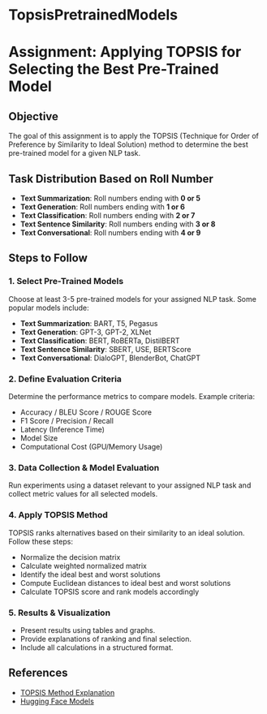 # TopsisPretrainedModels
# Assignment: Applying TOPSIS for Selecting the Best Pre-Trained Model

## Objective
The goal of this assignment is to apply the TOPSIS (Technique for Order of Preference by Similarity to Ideal Solution) method to determine the best pre-trained model for a given NLP task.

## Task Distribution Based on Roll Number
- **Text Summarization**: Roll numbers ending with **0 or 5**
- **Text Generation**: Roll numbers ending with **1 or 6**
- **Text Classification**: Roll numbers ending with **2 or 7**
- **Text Sentence Similarity**: Roll numbers ending with **3 or 8**
- **Text Conversational**: Roll numbers ending with **4 or 9**

## Steps to Follow

### 1. Select Pre-Trained Models
Choose at least 3-5 pre-trained models for your assigned NLP task. Some popular models include:
- **Text Summarization**: BART, T5, Pegasus
- **Text Generation**: GPT-3, GPT-2, XLNet
- **Text Classification**: BERT, RoBERTa, DistilBERT
- **Text Sentence Similarity**: SBERT, USE, BERTScore
- **Text Conversational**: DialoGPT, BlenderBot, ChatGPT

### 2. Define Evaluation Criteria
Determine the performance metrics to compare models. Example criteria:
- Accuracy / BLEU Score / ROUGE Score
- F1 Score / Precision / Recall
- Latency (Inference Time)
- Model Size
- Computational Cost (GPU/Memory Usage)

### 3. Data Collection & Model Evaluation
Run experiments using a dataset relevant to your assigned NLP task and collect metric values for all selected models.

### 4. Apply TOPSIS Method
TOPSIS ranks alternatives based on their similarity to an ideal solution. Follow these steps:
- Normalize the decision matrix
- Calculate weighted normalized matrix
- Identify the ideal best and worst solutions
- Compute Euclidean distances to ideal best and worst solutions
- Calculate TOPSIS score and rank models accordingly

### 5. Results & Visualization
- Present results using tables and graphs.
- Provide explanations of ranking and final selection.
- Include all calculations in a structured format.

## References
- [TOPSIS Method Explanation](https://en.wikipedia.org/wiki/TOPSIS)
- [Hugging Face Models](https://huggingface.co/models)
